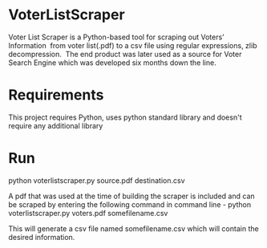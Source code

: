 # VoterListScraper

Voter List Scraper is a Python-based tool for scraping out Voters’ Information  from voter list(.pdf) to a csv file using regular expressions, zlib decompression.  The end product was later used as a source for Voter Search Engine which was developed six months down the line. 

# Requirements

This project requires Python, uses python standard library and doesn't require any additional library

# Run

python voterlistscraper.py source.pdf destination.csv

A pdf that was used at the time of building the scraper is included and can be scraped by entering the following command in command line -
python voterlistscraper.py voters.pdf somefilename.csv

This will generate a csv file named somefilename.csv which will contain the desired information.
